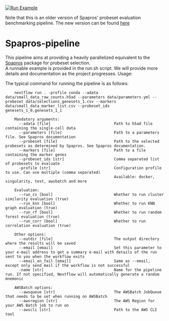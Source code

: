 [![Run Example](https://github.com/theislab/spapros-pipeline/actions/workflows/run_example.yml/badge.svg)](https://github.com/theislab/spapros-pipeline/actions/workflows/run_example.yml)

Note that this is an older version of Spapros' probeset evaluation benchmarking pipeline. The new version can be found [here](https://github.com/theislab/spapros-smk)


# Spapros-pipeline

This pipeline aims at providing a heavily parallelized equivalent to the [Spapros](https://github.com/theislab/spapros) package for probeset selection.    
A runnable example is provided in the run.sh script. We will provide more details and documentation as the project progresses.
Usage:

The typical command for running the pipeline is as follows:

```
    nextflow run . -profile conda --adata data/small_data_raw_counts.h5ad --parameters data/parameters.yml --probeset data/selections_genesets_1.csv --markers data/small_data_marker_list.csv --probeset_ids genesets_1_0,genesets_1_1

    Mandatory arguments:
      --adata [file]                            Path to h5ad file containing the single-cell data
      --parameters [file]                       Path to a parameters file. See Spapros documentation
      --probeset [file]                         Path to the selected probesets as determined by Spapros. See Spapros documentation.
      --markers [file]                          Path to a file containing the marker genes
      --probeset_ids [str]                      Comma separated list of probesets to evaluate
      -profile [str]                            Configuration profile to use. Can use multiple (comma separated)
                                                Available: docker, singularity, test, awsbatch and more

    Evaluation:
      --run_cs [bool]                           Whether to run cluster similarity evaluation (true)
      --run_knn [bool]                          Whether to run KNN graph evaluation (true)
      --run_rf [bool]                           Whether to run random forest evaluation (true)
      --run_corr [bool]                         Whether to run correlation evaluation (true)

    Other options:
      --outdir [file]                           The output directory where the results will be saved
      --email [email]                           Set this parameter to your e-mail address to get a summary e-mail with details of the run sent to you when the workflow exits
      --email_on_fail [email]                   Same as --email, except only send mail if the workflow is not successful
      -name [str]                               Name for the pipeline run. If not specified, Nextflow will automatically generate a random mnemonic

    AWSBatch options:
      --awsqueue [str]                          The AWSBatch JobQueue that needs to be set when running on AWSBatch
      --awsregion [str]                         The AWS Region for your AWS Batch job to run on
      --awscli [str]                            Path to the AWS CLI tool
```
